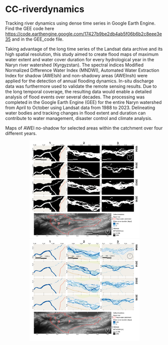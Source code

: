 # CC-riverdynamics
Tracking river dynamics using dense time series in Google Earth Engine.
Find the GEE code here https://code.earthengine.google.com/17427b9be2db4ab5f06b6b2c8eee3e35 and in the GEE_code file.

Taking advantage of the long time series of the Landsat data archive and its high spatial resolution, this study aimed to create flood maps of maximum water extent and water cover duration for every hydrological year in the Naryn river watershed (Kyrgyzstan). The spectral indices Modified Normalized Difference Water Index (MNDWI), Automated Water Extraction Index for shadow (AWEIsh) and non-shadowy areas (AWEInsh) were applied for the detection of annual flooding dynamics. In-situ discharge data was furthermore used to validate the remote sensing results. 
Due to the long temporal coverage, the resulting data would enable a detailed analysis of flood events over several decades. The processing was completed in the Google Earth Engine (GEE) for the entire Naryn watershed from April to October using Landsat data from 1988 to 2023. Delineating water bodies and tracking changes in flood extent and duration can contribute to water management, disaster control and climate analysis.

Maps of AWEI no-shadow for selected areas within the catchment over four different years.
<p align="center">
  <img src="awei_nsh_ext.png" width="350">
  <img src="awei_nsh_dur.png" width="350">
</p>

